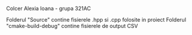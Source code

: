 Colcer Alexia Ioana - grupa 321AC

Folderul "Source" contine fisierele .hpp si .cpp folosite in proiect
Folderul "cmake-build-debug" contine fisierele de output CSV
